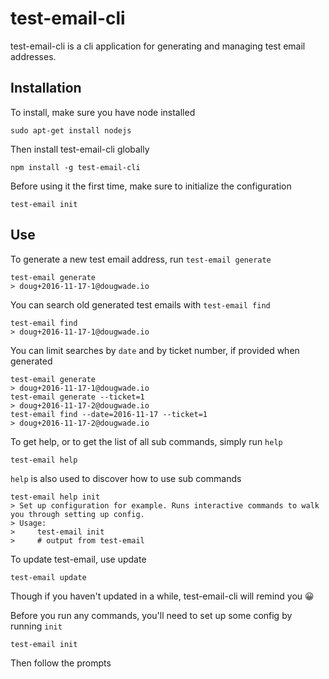 # test-email-cli

test-email-cli is a cli application for generating and managing test email
addresses.

## Installation

To install, make sure you have node installed

    sudo apt-get install nodejs

Then install test-email-cli globally

    npm install -g test-email-cli

Before using it the first time, make sure to initialize the configuration

    test-email init

## Use

To generate a new test email address, run `test-email generate`

    test-email generate
    > doug+2016-11-17-1@dougwade.io

You can search old generated test emails with `test-email find`

    test-email find
    > doug+2016-11-17-1@dougwade.io

You can limit searches by `date` and by ticket number, if provided when
generated

    test-email generate
    > doug+2016-11-17-1@dougwade.io
    test-email generate --ticket=1
    > doug+2016-11-17-2@dougwade.io
    test-email find --date=2016-11-17 --ticket=1
    > doug+2016-11-17-2@dougwade.io

To get help, or to get the list of all sub commands, simply run `help`

    test-email help

`help` is also used to discover how to use sub commands

    test-email help init
    > Set up configuration for example. Runs interactive commands to walk you through setting up config.
    > Usage:
    >     test-email init
    >     # output from test-email

To update test-email, use update

    test-email update

Though if you haven't updated in a while, test-email-cli will remind you 😀

Before you run any commands, you'll need to set up some config by running `init`

    test-email init

Then follow the prompts
